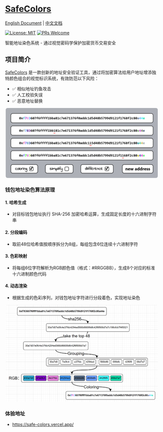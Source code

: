 # [SafeColors](https://safe-colors.vercel.app/) 

[English Document](README.md) | [中文文档](README_zh.md)

[![License: MIT](https://img.shields.io/badge/License-MIT-yellow.svg)](https://opensource.org/licenses/MIT)
[![PRs Welcome](https://img.shields.io/badge/PRs-welcome-brightgreen.svg)](https://github.com/yourusername/safecolors/pulls)

智能地址染色系统 - 通过视觉密码学保护加密货币交易安全

## 项目简介

[SafeColors](https://safe-colors.vercel.app/) 是一款创新的地址安全验证工具，通过将加密算法给用户地址增添独特颜色组合的视觉标识系统，有效防范以下风险：
- ✅ 相似地址钓鱼攻击
- ✅ 人工校验失误
- ✅ 恶意地址替换

<p align="center">
  <img src="./public/example.png" alt="new" width="500" style="border-radius: 6px;"/>
  <br>
</p>

### 钱包地址染色算法原理

#### 1. 哈希生成
- 对目标钱包地址执行 SHA-256 加密哈希运算，生成固定长度的十六进制字符串

#### 2. 分段编码
- 取前48位哈希值按顺序拆分为8组，每组包含6位连续十六进制字符

#### 3. 色彩映射
- 将每组6位字符解析为RGB颜色值（格式：#RRGGBB），生成8个对应的标准十六进制颜色代码

#### 4. 动态渲染
- 根据生成的色彩序列，对钱包地址字符进行分段着色，实现地址染色

<p align="center">
  <img src="./public/flowchart.png" alt="new" width="500" style="border-radius: 6px;"/>
  <br>
</p>

### 体验地址
- https://safe-colors.vercel.app/